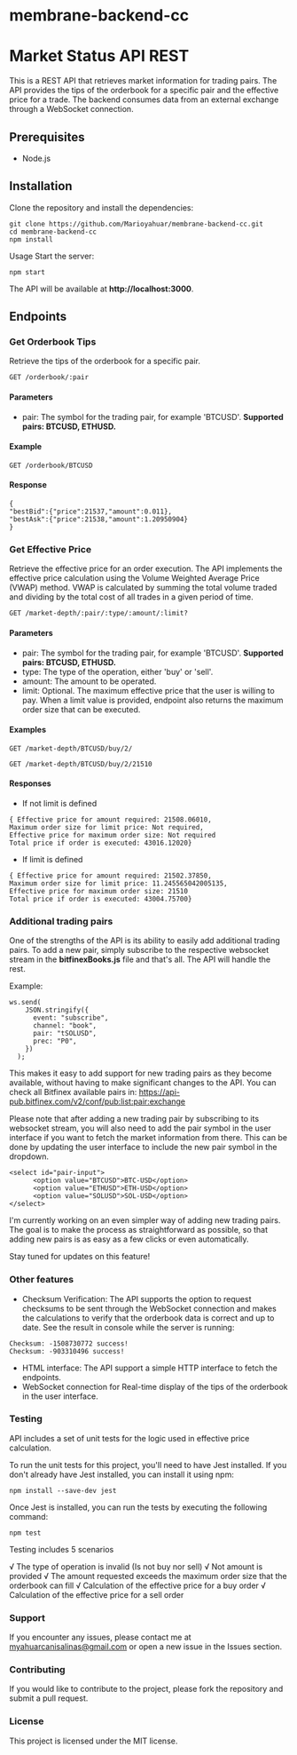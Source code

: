 # membrane-backend-cc
# Market Status API REST

This is a REST API that retrieves market information for trading pairs. The API provides the tips of the orderbook for a specific pair and the effective price for a trade. The backend consumes data from an external exchange through a WebSocket connection.

## Prerequisites

* Node.js

## Installation

Clone the repository and install the dependencies:

```
git clone https://github.com/Marioyahuar/membrane-backend-cc.git
cd membrane-backend-cc
npm install
```

Usage
Start the server:

```
npm start
```

The API will be available at **http://localhost:3000**.

## Endpoints

### Get Orderbook Tips

Retrieve the tips of the orderbook for a specific pair.

```
GET /orderbook/:pair
```

#### Parameters

* pair: The symbol for the trading pair, for example 'BTCUSD'. **Supported pairs: BTCUSD, ETHUSD.**

#### Example

```
GET /orderbook/BTCUSD
```

#### Response

```
{
"bestBid":{"price":21537,"amount":0.011},
"bestAsk":{"price":21538,"amount":1.20950904}
}
```

### Get Effective Price

Retrieve the effective price for an order execution. The API implements the effective price calculation using the Volume Weighted Average Price (VWAP) method. VWAP is calculated by summing the total volume traded and dividing by the total cost of all trades in a given period of time.

```
GET /market-depth/:pair/:type/:amount/:limit?
```

#### Parameters

* pair: The symbol for the trading pair, for example 'BTCUSD'. **Supported pairs: BTCUSD, ETHUSD.**
* type: The type of the operation, either 'buy' or 'sell'.
* amount: The amount to be operated.
* limit: Optional. The maximum effective price that the user is willing to pay. When a limit value is provided, endpoint also returns the maximum order size that can be executed.

#### Examples

```
GET /market-depth/BTCUSD/buy/2/
```
```
GET /market-depth/BTCUSD/buy/2/21510
```

#### Responses

* If not limit is defined

```
{ Effective price for amount required: 21508.06010, 
Maximum order size for limit price: Not required, 
Effective price for maximum order size: Not required
Total price if order is executed: 43016.12020}
```

* If limit is defined

```
{ Effective price for amount required: 21502.37850, 
Maximum order size for limit price: 11.245565042005135, 
Effective price for maximum order size: 21510 
Total price if order is executed: 43004.75700}
```

### Additional trading pairs

One of the strengths of the API is its ability to easily add additional trading pairs. To add a new pair, simply subscribe to the respective websocket stream in the **bitfinexBooks.js** file and that's all. The API will handle the rest.

Example:

```
ws.send(
    JSON.stringify({
      event: "subscribe",
      channel: "book",
      pair: "tSOLUSD",
      prec: "P0",
    })
  );
```

This makes it easy to add support for new trading pairs as they become available, without having to make significant changes to the API. You can check all Bitfinex available pairs in: https://api-pub.bitfinex.com/v2/conf/pub:list:pair:exchange

Please note that after adding a new trading pair by subscribing to its websocket stream, you will also need to add the pair symbol in the user interface if you want to fetch the market information from there. This can be done by updating the user interface to include the new pair symbol in the dropdown.  

```
<select id="pair-input">
      <option value="BTCUSD">BTC-USD</option>
      <option value="ETHUSD">ETH-USD</option>
      <option value="SOLUSD">SOL-USD</option>
</select>
```

I'm currently working on an even simpler way of adding new trading pairs. The goal is to make the process as straightforward as possible, so that adding new pairs is as easy as a few clicks or even automatically.

Stay tuned for updates on this feature!

### Other features

* Checksum Verification: The API supports the option to request checksums to be sent through the WebSocket connection and makes the calculations to verify that the orderbook data is correct and up to date. See the result in console while the server is running:

```
Checksum: -1508730772 success!
Checksum: -903310496 success!
```
* HTML interface: The API support a simple HTTP interface to fetch the endpoints.
* WebSocket connection for Real-time display of the tips of the orderbook in the user interface.

### Testing

API includes a set of unit tests for the logic used in effective price calculation.

To run the unit tests for this project, you'll need to have Jest installed. If you don't already have Jest installed, you can install it using npm:

```
npm install --save-dev jest
```

Once Jest is installed, you can run the tests by executing the following command:
```
npm test
```

Testing includes 5 scenarios

√ The type of operation is invalid (Is not buy nor sell)
√ Not amount is provided
√ The amount requested exceeds the maximum order size that the orderbook can fill
√ Calculation of the effective price for a buy order
√ Calculation of the effective price for a sell order

### Support

If you encounter any issues, please contact me at myahuarcanisalinas@gmail.com or open a new issue in the Issues section.

### Contributing

If you would like to contribute to the project, please fork the repository and submit a pull request.

### License

This project is licensed under the MIT license.
